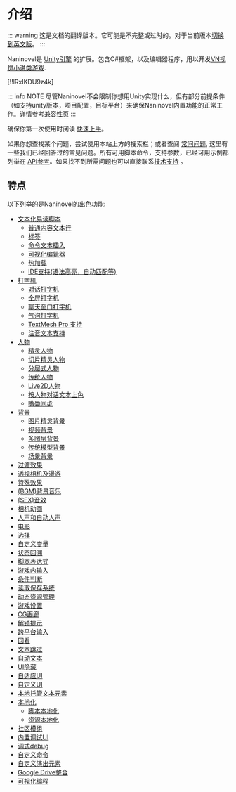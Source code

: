 # 介绍

::: warning
这是文档的翻译版本。它可能是不完整或过时的。对于当前版本[切换到英文版](/guide/)。
:::

Naninovel是 [Unity引擎](https://unity3d.com) 的扩展。包含C#框架，以及编辑器程序，用以开发[VN视觉小说类游戏](https://en.wikipedia.org/wiki/Visual_novel).

[!!lRxIKDU9z4k]

::: info NOTE
尽管Naninovel不会限制你想用Unity实现什么，但有部分前提条件（如支持unity版本，项目配置，目标平台）来确保Naninovel内置功能的正常工作。详情参考[兼容性页](/zh/guide/compatibility.md)
:::

确保你第一次使用时阅读 [快速上手](/zh/guide/getting-started.md)。

如果你想查找某个问题，尝试使用本站上方的搜索栏；或者查阅 [常问问题](/zh/faq/), 这里有一些我们已经回答过的常见问题。所有可用脚本命令，支持参数，已经可用示例都列举在 [API参考](/zh/api/)。如果找不到所需问题也可以直接联系[技术支持](/zh/support/#开发支持) 。

## 特点

以下列举的是Naninovel的出色功能:

* [文本化易读脚本](/zh/guide/naninovel-scripts.md)
  * [普通内容文本行](/zh/guide/naninovel-scripts.md#普通内容文本行)
  * [标签](/zh/guide/naninovel-scripts.md#标签行)
  * [命令文本插入](/zh/guide/naninovel-scripts.md#内联命令执行)
  * [可视化编辑器](/zh/guide/naninovel-scripts.md#可视化编辑器)
  * [热加载](/zh/guide/naninovel-scripts.md#热加载)
  * [IDE支持(语法高亮，自动匹配等)](/zh/guide/naninovel-scripts.md#IDE支持)
* [打字机](/zh/guide/text-printers.md)
  * [对话打字机](/zh/guide/text-printers.md#对话打字机)
  * [全屏打字机](/zh/guide/text-printers.md#全屏打字机)
  * [聊天窗口打字机](/zh/guide/text-printers.md#聊天窗口打字机)
  * [气泡打字机](/zh/guide/text-printers.md#气泡打字机)
  * [TextMesh Pro 支持](/zh/guide/text-printers.html#textmesh-pro)
  * [注音文本支持](/zh/guide/text-printers.html#文本风格)
* [人物](/zh/guide/characters.md)
  * [精灵人物](/zh/guide/characters.md#图像精灵人物)
  * [切片精灵人物](/zh/guide/characters.md#切片精灵人物)
  * [分层式人物](/zh/guide/characters.md#分层式人物)
  * [传统人物](/zh/guide/characters.md#传统人物)
  * [Live2D人物](/zh/guide/characters.md#Live2D人物)
  * [按人物对话文本上色](/zh/guide/characters.md#文本颜色)
  * [嘴唇同步](/zh/guide/characters.md#嘴唇同步)
* [背景](/zh/guide/backgrounds.md)
  * [图片精灵背景](/zh/guide/backgrounds.md#图片精灵背景精灵背景)
  * [视频背景](/zh/guide/backgrounds.md#影片背景)
  * [多图层背景](/zh/guide/backgrounds.md#多图层背景)
  * [传统模型背景](/zh/guide/backgrounds.md#传统模型背景)
  * [场景背景](/zh/guide/backgrounds.md#场景背景)
* [过渡效果](/zh/guide/transition-effects.md)
* [透视相机及漫游](https://youtu.be/rC6C9mA7Szw)
* [特殊效果](/zh/guide/special-effects.md)
* [(BGM)背景音乐](/zh/guide/audio.md#背景音乐)
* [(SFX)音效](/zh/guide/audio.md#音效)
* [相机动画](/zh/api/#camera)
* [人声和自动人声](/zh/guide/voicing.md)
* [电影](/zh/guide/movies.md)
* [选择](/zh/guide/choices.md)
* [自定义变量](/zh/guide/custom-variables.md)
* [状态回溯](https://youtu.be/HJnOoUrqHis)
* [脚本表达式](/zh/guide/script-expressions.md)
* [游戏内输入](/zh/api/#input)
* [条件判断](/zh/api/#if)
* [读取保存系统](/zh/guide/save-load-system.md)
* [动态资源管理](https://youtu.be/cFikLjfeKyc)
* [游戏设置](/zh/guide/game-settings.md)
* [CG画廊](/zh/guide/unlockable-items.md#CG画廊)
* [解锁提示](/zh/guide/unlockable-items.md#提示)
* [跨平台输入](/zh/guide/input-processing.md)
* [回看](/zh/guide/text-printers.md#对话回顾)
* [文本跳过](/zh/guide/text-printers.md#跳过文本)
* [自动文本](/zh/guide/text-printers.md#自动显示文本)
* [UI隐藏](/zh/guide/user-interface.md#UI切换)
* [自适应UI](/zh/guide/user-interface.md#自适应UI布局)
* [自定义UI](/zh/guide/user-interface.md#UI自定义)
* [本地托管文本元素](/zh/guide/managed-text.md)
* [本地化](/zh/guide/localization.md)
  * [脚本本地化](/zh/guide/localization.md#脚本本地化)
  * [资源本地化](/zh/guide/localization.md#资源本地化)
* [社区模组](/zh/guide/community-modding.md)
* [内置调试UI](/zh/guide/development-console.md)
* [调式debug](/zh/guide/naninovel-scripts.md#脚本Debug)
* [自定义命令](/zh/guide/custom-commands.md)
* [自定义演出元素](/zh/guide/custom-actor-implementations.md)
* [Google Drive整合](/zh/guide/resource-providers.md#google-drive)
* [可视化编程](/zh/guide/visual-scripting.md)
